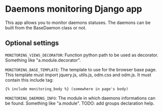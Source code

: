 # Daemons monitoring Django app

This app allows you to monitor daemons statuses.
The daemons can be built from the BaseDaemon class or not.


## Optional settings

``MONITORING_VIEWS_DECORATOR``:
Function python path to be used as decorator.
Something like "a.module.decorator".

``MONITORING_BASE_TEMPLATE``:
The template to use for the browser base page.
This template must import jquery.js, utils.js, odm.css and odm.js.
It must contain this include tag:

    {% include monitoring_body %} (somewhere in page's body)

``MONITORING_DAEMONS_INFO``:
The module in which daemons informations can be found.
Something like "a.module".
TODO: add groups declaration help.
